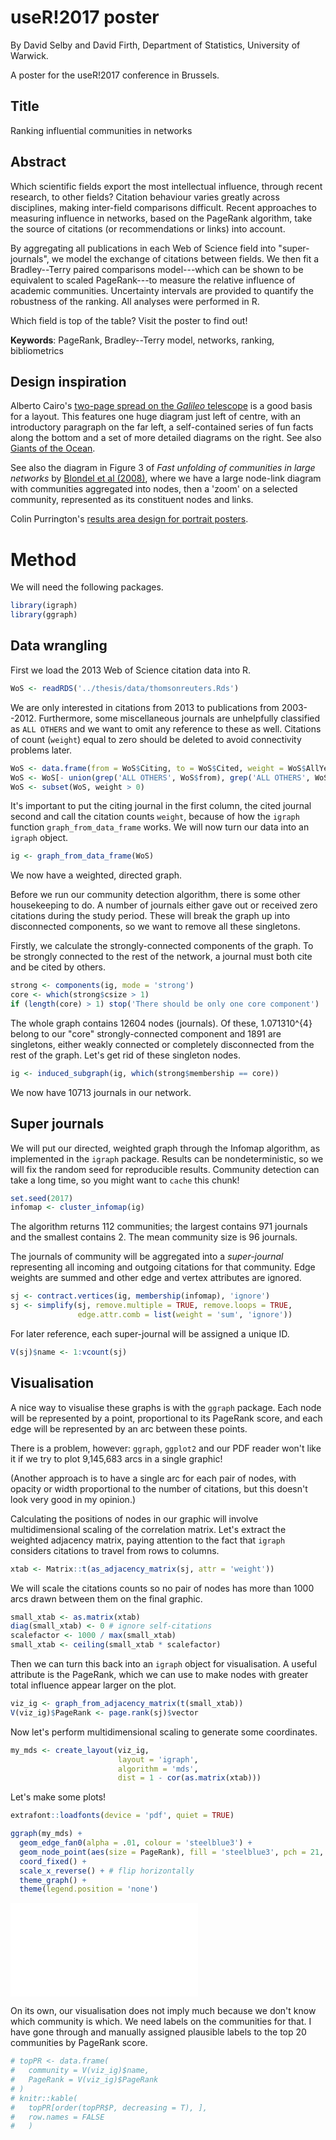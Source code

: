 useR!2017 poster
================
By David Selby and David Firth, Department of Statistics, University of Warwick.

A poster for the useR!2017 conference in Brussels.

Title
-----

Ranking influential communities in networks

Abstract
--------

Which scientific fields export the most intellectual influence, through recent research, to other fields? Citation behaviour varies greatly across disciplines, making inter-field comparisons difficult. Recent approaches to measuring influence in networks, based on the PageRank algorithm, take the source of citations (or recommendations or links) into account.

By aggregating all publications in each Web of Science field into "super-journals", we model the exchange of citations between fields. We then fit a Bradley--Terry paired comparisons model---which can be shown to be equivalent to scaled PageRank---to measure the relative influence of academic communities. Uncertainty intervals are provided to quantify the robustness of the ranking. All analyses were performed in R.

Which field is top of the table? Visit the poster to find out!

**Keywords**: PageRank, Bradley--Terry model, networks, ranking, bibliometrics

Design inspiration
------------------

Alberto Cairo's [two-page spread on the *Galileo* telescope](http://www.domusweb.it/content/dam/domusweb/en/interviews/2014/01/31/the_art_of_informationvisualization/rbig/Cairo2.jpg) is a good basis for a layout. This features one huge diagram just left of centre, with an introductory paragraph on the far left, a self-contained series of fun facts along the bottom and a set of more detailed diagrams on the right. See also [Giants of the Ocean](http://www.domusweb.it/content/dam/domusweb/en/interviews/2014/01/31/the_art_of_informationvisualization/rbig/Cairo1.jpg).

See also the diagram in Figure 3 of *Fast unfolding of communities in large networks* by [Blondel et al (2008)](https://arxiv.org/abs/0803.0476), where we have a large node-link diagram with communities aggregated into nodes, then a 'zoom' on a selected community, represented as its constituent nodes and links.

Colin Purrington's [results area design for portrait posters](https://i0.wp.com/colinpurrington.com/wp-content/uploads/2011/09/poster-template-vertical-2-purrington.jpg).

Method
======

We will need the following packages.

``` r
library(igraph)
library(ggraph)
```

Data wrangling
--------------

First we load the 2013 Web of Science citation data into R.

``` r
WoS <- readRDS('../thesis/data/thomsonreuters.Rds')
```

We are only interested in citations from 2013 to publications from 2003--2012. Furthermore, some miscellaneous journals are unhelpfully classified as `ALL OTHERS` and we want to omit any reference to these as well. Citations of count (`weight`) equal to zero should be deleted to avoid connectivity problems later.

``` r
WoS <- data.frame(from = WoS$Citing, to = WoS$Cited, weight = WoS$AllYears - WoS$Earlier)
WoS <- WoS[- union(grep('ALL OTHERS', WoS$from), grep('ALL OTHERS', WoS$to)), ]
WoS <- subset(WoS, weight > 0)
```

It's important to put the citing journal in the first column, the cited journal second and call the citation counts `weight`, because of how the `igraph` function `graph_from_data_frame` works. We will now turn our data into an `igraph` object.

``` r
ig <- graph_from_data_frame(WoS)
```

We now have a weighted, directed graph.

Before we run our community detection algorithm, there is some other housekeeping to do. A number of journals either gave out or received zero citations during the study period. These will break the graph up into disconnected components, so we want to remove all these singletons.

Firstly, we calculate the strongly-connected components of the graph. To be strongly connected to the rest of the network, a journal must both cite and be cited by others.

``` r
strong <- components(ig, mode = 'strong')
core <- which(strong$csize > 1)
if (length(core) > 1) stop('There should be only one core component')
```

The whole graph contains 12604 nodes (journals). Of these, 1.071310^{4} belong to our "core" strongly-connected component and 1891 are singletons, either weakly connected or completely disconnected from the rest of the graph. Let's get rid of these singleton nodes.

``` r
ig <- induced_subgraph(ig, which(strong$membership == core))
```

We now have 10713 journals in our network.

Super journals
--------------

We will put our directed, weighted graph through the Infomap algorithm, as implemented in the `igraph` package. Results can be nondeterministic, so we will fix the random seed for reproducible results. Community detection can take a long time, so you might want to `cache` this chunk!

``` r
set.seed(2017)
infomap <- cluster_infomap(ig)
```

The algorithm returns 112 communities; the largest contains 971 journals and the smallest contains 2. The mean community size is 96 journals.

The journals of community will be aggregated into a *super-journal* representing all incoming and outgoing citations for that community. Edge weights are summed and other edge and vertex attributes are ignored.

``` r
sj <- contract.vertices(ig, membership(infomap), 'ignore')
sj <- simplify(sj, remove.multiple = TRUE, remove.loops = TRUE,
               edge.attr.comb = list(weight = 'sum', 'ignore'))
```

For later reference, each super-journal will be assigned a unique ID.

``` r
V(sj)$name <- 1:vcount(sj)
```

Visualisation
-------------

A nice way to visualise these graphs is with the `ggraph` package. Each node will be represented by a point, proportional to its PageRank score, and each edge will be represented by an arc between these points.

There is a problem, however: `ggraph`, `ggplot2` and our PDF reader won't like it if we try to plot 9,145,683 arcs in a single graphic!

(Another approach is to have a single arc for each pair of nodes, with opacity or width proportional to the number of citations, but this doesn't look very good in my opinion.)

Calculating the positions of nodes in our graphic will involve multidimensional scaling of the correlation matrix. Let's extract the weighted adjacency matrix, paying attention to the fact that `igraph` considers citations to travel from rows to columns.

``` r
xtab <- Matrix::t(as_adjacency_matrix(sj, attr = 'weight'))
```

We will scale the citations counts so no pair of nodes has more than 1000 arcs drawn between them on the final graphic.

``` r
small_xtab <- as.matrix(xtab)
diag(small_xtab) <- 0 # ignore self-citations
scalefactor <- 1000 / max(small_xtab)
small_xtab <- ceiling(small_xtab * scalefactor)
```

Then we can turn this back into an `igraph` object for visualisation. A useful attribute is the PageRank, which we can use to make nodes with greater total influence appear larger on the plot.

``` r
viz_ig <- graph_from_adjacency_matrix(t(small_xtab))
V(viz_ig)$PageRank <- page.rank(sj)$vector
```

Now let's perform multidimensional scaling to generate some coordinates.

``` r
my_mds <- create_layout(viz_ig,
                        layout = 'igraph',
                        algorithm = 'mds',
                        dist = 1 - cor(as.matrix(xtab)))
```

Let's make some plots!

``` r
extrafont::loadfonts(device = 'pdf', quiet = TRUE)

ggraph(my_mds) +
  geom_edge_fan0(alpha = .01, colour = 'steelblue3') +
  geom_node_point(aes(size = PageRank), fill = 'steelblue3', pch = 21, colour = 'white') +
  coord_fixed() +
  scale_x_reverse() + # flip horizontally
  theme_graph() +
  theme(legend.position = 'none')
```

![](img/superjournals-1.pdf)

On its own, our visualisation does not imply much because we don't know which community is which. We need labels on the communities for that. I have gone through and manually assigned plausible labels to the top 20 communities by PageRank score.

``` r
# topPR <- data.frame(
#   community = V(viz_ig)$name,
#   PageRank = V(viz_ig)$PageRank
# )
# knitr::kable(
#   topPR[order(topPR$P, decreasing = T), ],
#   row.names = FALSE
#   )
```
